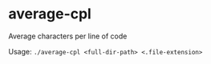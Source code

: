 # average-cpl
Average characters per line of code

Usage: `./average-cpl <full-dir-path> <.file-extension>`